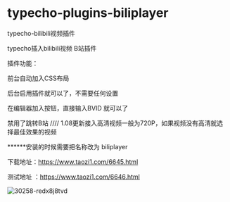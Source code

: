 # typecho-plugins-biliplayer
typecho-bilibili视频插件


typecho插入bilibili视频 B站插件

插件功能：


前台自动加入CSS布局

后台启用插件就可以了，不需要任何设置

在编辑器加入按钮，直接输入BVID 就可以了

禁用了跳转B站
////
1.08更新接入高清视频一般为720P，如果视频没有高清就选择最佳效果的视频

******安装的时候需要把名称改为 biliplayer 

下载地址：https://www.taozi1.com/6645.html

测试地址 ：https://www.taozi1.com/6646.html

![30258-redx8j8tvd](https://user-images.githubusercontent.com/23526372/155934457-6a21816e-6f8b-4f6e-a3c8-eae7126c19a7.png)
